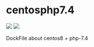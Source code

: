 # centosphp7.4


![](https://img.shields.io/badge/centOS-8-green) ![](https://img.shields.io/static/v1?label=php&message=7.4.3&color=blue)

DockFile about centos8 + php-7.4

